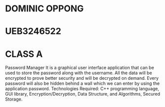 # DOMINIC OPPONG
# UEB3246522
# CLASS A
Password Manager
It is a graphical user interface application that can be used to store the password 
along with the username. All the data will be encrypted to prove better security 
and will be decrypted on demand. Every password will also be hidden behind a 
wall which we can enter by using the application password.
Technologies Required: C++ programming language, GUI library,
Encryption/Decryption, Data Structure, and Algorithms, Secured Storage.
